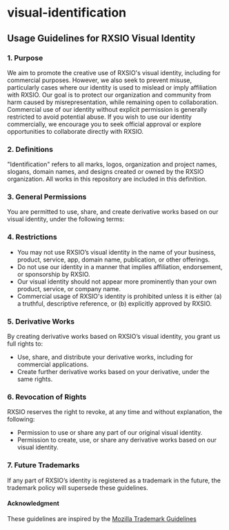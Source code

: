 # visual-identification

## Usage Guidelines for RXSIO Visual Identity

### 1. Purpose
We aim to promote the creative use of RXSIO's visual identity, including for commercial purposes. However, we also seek to prevent misuse, particularly cases where our identity is used to mislead or imply affiliation with RXSIO. Our goal is to protect our organization and community from harm caused by misrepresentation, while remaining open to collaboration. Commercial use of our identity without explicit permission is generally restricted to avoid potential abuse. If you wish to use our identity commercially, we encourage you to seek official approval or explore opportunities to collaborate directly with RXSIO.

### 2. Definitions
"Identification" refers to all marks, logos, organization and project names, slogans, domain names, and designs created or owned by the RXSIO organization. All works in this repository are included in this definition.

### 3. General Permissions
You are permitted to use, share, and create derivative works based on our visual identity, under the following terms:

### 4. Restrictions
- You may not use RXSIO’s visual identity in the name of your business, product, service, app, domain name, publication, or other offerings.
- Do not use our identity in a manner that implies affiliation, endorsement, or sponsorship by RXSIO.
- Our visual identity should not appear more prominently than your own product, service, or company name.
- Commercial usage of RXSIO's identity is prohibited unless it is either (a) a truthful, descriptive reference, or (b) explicitly approved by RXSIO.

### 5. Derivative Works
By creating derivative works based on RXSIO’s visual identity, you grant us full rights to:
- Use, share, and distribute your derivative works, including for commercial applications.
- Create further derivative works based on your derivative, under the same rights.

### 6. Revocation of Rights
RXSIO reserves the right to revoke, at any time and without explanation, the following:
- Permission to use or share any part of our original visual identity.
- Permission to create, use, or share any derivative works based on our visual identity.

### 7. Future Trademarks
If any part of RXSIO’s identity is registered as a trademark in the future, the trademark policy will supersede these guidelines.

#### Acknowledgment
These guidelines are inspired by the [Mozilla Trademark Guidelines](https://www.mozilla.org/en-US/foundation/trademarks/policy/)
